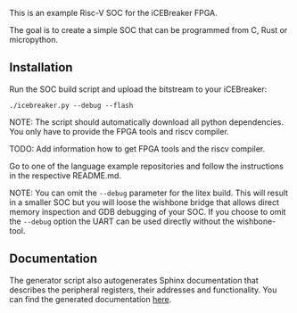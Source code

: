 This is an example Risc-V SOC for the iCEBreaker FPGA.

The goal is to create a simple SOC that can be programmed from C, Rust or
micropython.

## Installation

Run the SOC build script and upload the bitstream to your iCEBreaker:
```
./icebreaker.py --debug --flash
```

NOTE: The script should automatically download all python dependencies. You
only have to provide the FPGA tools and riscv compiler.

TODO: Add information how to get FPGA tools and the riscv compiler.

Go to one of the language example repositories and follow the instructions in
the respective README.md.

NOTE: You can omit the `--debug` parameter for the litex build. This will
result in a smaller SOC but you will loose the wishbone bridge that allows
direct memory inspection and GDB debugging of your SOC. If you choose to omit
the `--debug` option the UART can be used directly without the wishbone-tool.

## Documentation

The generator script also autogenerates Sphinx documentation that describes the
peripheral registers, their addresses and functionality. You can find the
generated documentation
[here](https://icebreaker-fpga.github.io/icebreaker-litex-examples/).
